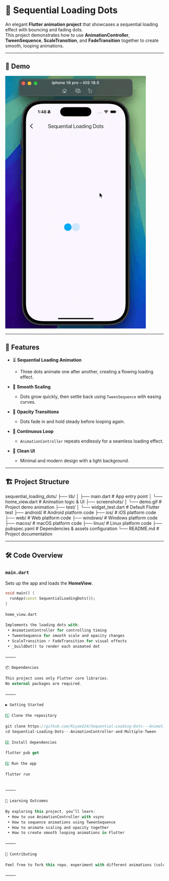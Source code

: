 
# 🔵 Sequential Loading Dots

An elegant **Flutter animation project** that showcases a sequential loading effect with bouncing and fading dots.  
This project demonstrates how to use **AnimationController**, **TweenSequence**, **ScaleTransition**, and **FadeTransition** together to create smooth, looping animations.

---

## 📸 Demo

![Demo](screenshots/demo.gif)

---

## 🚀 Features

- ⏳ **Sequential Loading Animation**  
  - Three dots animate one after another, creating a flowing loading effect.  

- 🎨 **Smooth Scaling**  
  - Dots grow quickly, then settle back using `TweenSequence` with easing curves.  

- 🌟 **Opacity Transitions**  
  - Dots fade in and hold steady before looping again.  

- 🔄 **Continuous Loop**  
  - `AnimationController` repeats endlessly for a seamless loading effect.  

- 🧩 **Clean UI**  
  - Minimal and modern design with a light background.  

---

## 🏗️ Project Structure

sequential_loading_dots/
├── lib/
│   ├── main.dart        # App entry point
│   └── home_view.dart   # Animation logic & UI
├── screenshots/
│   └── demo.gif         # Project demo animation
├── test/
│   └── widget_test.dart # Default Flutter test
├── android/             # Android platform code
├── ios/                 # iOS platform code
├── web/                 # Web platform code
├── windows/             # Windows platform code
├── macos/               # macOS platform code
├── linux/               # Linux platform code
├── pubspec.yaml         # Dependencies & assets configuration
└── README.md            # Project documentation

---

## 🛠️ Code Overview

### `main.dart`

Sets up the app and loads the **HomeView**.

```dart
void main() {
  runApp(const SequentialLoadingDots());
}

home_view.dart

Implements the loading dots with:
 • AnimationController for controlling timing
 • TweenSequence for smooth scale and opacity changes
 • ScaleTransition + FadeTransition for visual effects
 • _buildDot() to render each animated dot

⸻

📦 Dependencies

This project uses only Flutter core libraries.
No external packages are required.

⸻

▶️ Getting Started

1️⃣ Clone the repository

git clone https://github.com/Riyam224/Sequential-Loading-Dots---AnimationController-and-Multiple-Tween.git
cd Sequential-Loading-Dots---AnimationController-and-Multiple-Tween

2️⃣ Install dependencies

flutter pub get

3️⃣ Run the app

flutter run


⸻

🎯 Learning Outcomes

By exploring this project, you’ll learn:
 • How to use AnimationController with vsync
 • How to sequence animations using TweenSequence
 • How to animate scaling and opacity together
 • How to create smooth looping animations in Flutter

⸻

🤝 Contributing

Feel free to fork this repo, experiment with different animations (colors, shapes, timing), and submit pull requests! 🚀

⸻


